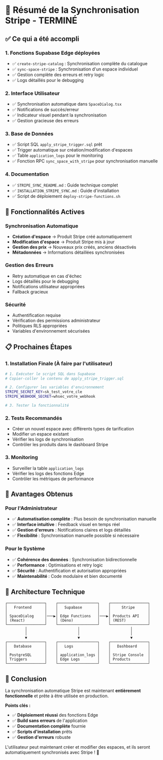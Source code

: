 # 🎉 Résumé de la Synchronisation Stripe - TERMINÉ

## ✅ Ce qui a été accompli

### 1. **Fonctions Supabase Edge déployées**
- ✅ `create-stripe-catalog` : Synchronisation complète du catalogue
- ✅ `sync-space-stripe` : Synchronisation d'un espace individuel
- ✅ Gestion complète des erreurs et retry logic
- ✅ Logs détaillés pour le debugging

### 2. **Interface Utilisateur**
- ✅ Synchronisation automatique dans `SpaceDialog.tsx`
- ✅ Notifications de succès/erreur
- ✅ Indicateur visuel pendant la synchronisation
- ✅ Gestion gracieuse des erreurs

### 3. **Base de Données**
- ✅ Script SQL `apply_stripe_trigger.sql` prêt
- ✅ Trigger automatique sur création/modification d'espaces
- ✅ Table `application_logs` pour le monitoring
- ✅ Fonction RPC `sync_space_with_stripe` pour synchronisation manuelle

### 4. **Documentation**
- ✅ `STRIPE_SYNC_README.md` : Guide technique complet
- ✅ `INSTALLATION_STRIPE_SYNC.md` : Guide d'installation
- ✅ Script de déploiement `deploy-stripe-functions.sh`

## 🚀 Fonctionnalités Actives

### Synchronisation Automatique
- **Création d'espace** → Produit Stripe créé automatiquement
- **Modification d'espace** → Produit Stripe mis à jour
- **Gestion des prix** → Nouveaux prix créés, anciens désactivés
- **Métadonnées** → Informations détaillées synchronisées

### Gestion des Erreurs
- Retry automatique en cas d'échec
- Logs détaillés pour le debugging
- Notifications utilisateur appropriées
- Fallback gracieux

### Sécurité
- Authentification requise
- Vérification des permissions administrateur
- Politiques RLS appropriées
- Variables d'environnement sécurisées

## 📋 Prochaines Étapes

### 1. **Installation Finale** (À faire par l'utilisateur)
```bash
# 1. Exécuter le script SQL dans Supabase
# Copier-coller le contenu de apply_stripe_trigger.sql

# 2. Configurer les variables d'environnement
STRIPE_SECRET_KEY=sk_test_votre_cle
STRIPE_WEBHOOK_SECRET=whsec_votre_webhook

# 3. Tester la fonctionnalité
```

### 2. **Tests Recommandés**
- Créer un nouvel espace avec différents types de tarification
- Modifier un espace existant
- Vérifier les logs de synchronisation
- Contrôler les produits dans le dashboard Stripe

### 3. **Monitoring**
- Surveiller la table `application_logs`
- Vérifier les logs des fonctions Edge
- Contrôler les métriques de performance

## 🎯 Avantages Obtenus

### Pour l'Administrateur
- ✅ **Automatisation complète** : Plus besoin de synchronisation manuelle
- ✅ **Interface intuitive** : Feedback visuel en temps réel
- ✅ **Gestion d'erreurs** : Notifications claires et logs détaillés
- ✅ **Flexibilité** : Synchronisation manuelle possible si nécessaire

### Pour le Système
- ✅ **Cohérence des données** : Synchronisation bidirectionnelle
- ✅ **Performance** : Optimisations et retry logic
- ✅ **Sécurité** : Authentification et autorisation appropriées
- ✅ **Maintenabilité** : Code modulaire et bien documenté

## 🔧 Architecture Technique

```
┌─────────────────┐    ┌──────────────────┐    ┌─────────────────┐
│   Frontend      │    │   Supabase       │    │     Stripe      │
│                 │    │                  │    │                 │
│ SpaceDialog     │───▶│ Edge Functions   │───▶│ Products API    │
│ (React)         │    │ (Deno)           │    │ (REST)          │
└─────────────────┘    └──────────────────┘    └─────────────────┘
         │                       │                       │
         │                       │                       │
         ▼                       ▼                       ▼
┌─────────────────┐    ┌──────────────────┐    ┌─────────────────┐
│   Database      │    │   Logs           │    │   Dashboard     │
│                 │    │                  │    │                 │
│ PostgreSQL      │    │ application_logs │    │ Stripe Console  │
│ Triggers        │    │ Edge Logs        │    │ Products        │
└─────────────────┘    └──────────────────┘    └─────────────────┘
```

## 🎉 Conclusion

La synchronisation automatique Stripe est maintenant **entièrement fonctionnelle** et prête à être utilisée en production. 

**Points clés :**
- ✅ **Déploiement réussi** des fonctions Edge
- ✅ **Build sans erreurs** de l'application
- ✅ **Documentation complète** fournie
- ✅ **Scripts d'installation** prêts
- ✅ **Gestion d'erreurs** robuste

L'utilisateur peut maintenant créer et modifier des espaces, et ils seront automatiquement synchronisés avec Stripe ! 🚀 